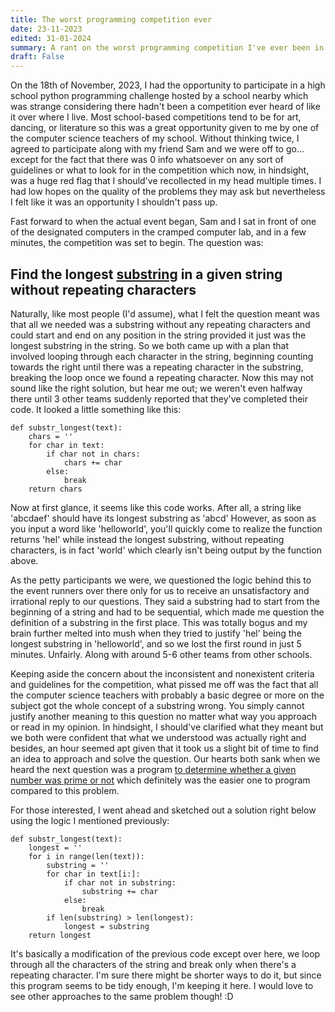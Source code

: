 ```yaml
---
title: The worst programming competition ever
date: 23-11-2023
edited: 31-01-2024
summary: A rant on the worst programming competition I've ever been in.
draft: False
---
```


On the 18th of November, 2023, I had the opportunity to participate in a high school python programming challenge hosted by a school nearby which was strange considering there hadn't been a competition ever heard of like it over where I live. Most school-based competitions tend to be for art, dancing, or literature so this was a great opportunity given to me by one of the computer science teachers of my school. Without thinking twice, I agreed to participate along with my friend Sam and we were off to go... except for the fact that there was 0 info whatsoever on any sort of guidelines or what to look for in the competition which now, in hindsight, was a huge red flag that I should've recollected in my head multiple times. I had low hopes on the quality of the problems they may ask but nevertheless I felt like it was an opportunity I shouldn't pass up.

Fast forward to when the actual event began, Sam and I sat in front of one of the designated computers in the cramped computer lab, and in a few minutes, the competition was set to begin. The question was:

## Find the longest [substring](https://en.wikipedia.org/wiki/Substring) in a given string without repeating characters

Naturally, like most people (I'd assume), what I felt the question meant was that all we needed was a substring without any repeating characters and could start and end on any position in the string provided it just was the longest substring in the string. So we both came up with a plan that involved looping through each character in the string, beginning counting towards the right until there was a repeating character in the substring, breaking the loop once we found a repeating character. Now this may not sound like the right solution, but hear me out; we weren't even halfway there until 3 other teams suddenly reported that they've completed their code. It looked a little something like this:

```
def substr_longest(text):
    chars = ''
    for char in text:
        if char not in chars:
            chars += char
        else:
            break
    return chars
```

Now at first glance, it seems like this code works. After all, a string like 'abcdaef' should have its longest substring as 'abcd' However, as soon as you input a word like 'helloworld', you'll quickly come to realize the function returns 'hel' while instead the longest substring, without repeating characters, is in fact 'world' which clearly isn't being output by the function above.

As the petty participants we were, we questioned the logic behind this to the event runners over there only for us to receive an unsatisfactory and irrational reply to our questions. They said a substring had to start from the beginning of a string and had to be sequential, which made me question the definition of a substring in the first place. This was totally bogus and my brain further melted into mush when they tried to justify 'hel' being the longest substring in 'helloworld', and so we lost the first round in just 5 minutes. Unfairly. Along with around 5-6 other teams from other schools.

Keeping aside the concern about the inconsistent and nonexistent criteria and guidelines for the competition, what pissed me off was the fact that all the computer science teachers with probably a basic degree or more on the subject got the whole concept of a substring wrong. You simply cannot justify another meaning to this question no matter what way you approach or read in my opinion. In hindsight, I should've clarified what they meant but we both were confident that what we understood was actually right and besides, an hour seemed apt given that it took us a slight bit of time to find an idea to approach and solve the question. Our hearts both sank when we heard the next question was a program [to determine whether a given number was prime or not](https://gist.github.com/simonknowsstuff/2784b48bf0fa27f779ef6f86163abb11) which definitely was the easier one to program compared to this problem.

For those interested, I went ahead and sketched out a solution right below using the logic I mentioned previously:

```
def substr_longest(text):
    longest = ''
    for i in range(len(text)):
        substring = ''
        for char in text[i:]:
            if char not in substring:
                substring += char
            else:
                break
        if len(substring) > len(longest):
            longest = substring
    return longest
```

It's basically a modification of the previous code except over here, we loop through all the characters of the string and break only when there's a repeating character. I'm sure there might be shorter ways to do it, but since this program seems to be tidy enough, I'm keeping it here. I would love to see other approaches to the same problem though! :D

